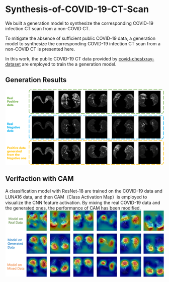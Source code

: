 # Synthesis-of-COVID-19-CT-Scan
We built a generation model to synthesize the corresponding COVID-19 infection CT scan from a non-COVID CT.

To mitigate the absence of sufficient public COVID-19 data, a generation model to synthesize the corresponding COVID-19 infection CT scan from a non-COVID CT is presented here. 

In this work, the public COVID-19 CT data provided by [covid-chestxray-dataset](https://github.com/ieee8023/covid-chestxray-dataset) are employed to train the a generation model.

## Generation Results
![](Images/GenerateCases.png)

## Verifaction with CAM
A classification model with ResNet-18 are trained on the COVID-19 data and LUNA16 data, and then CAM（Class Activation Map）is employed to visualize the CNN feature activation. By mixing the real COVID-19 data and the generated ones, the performance of CAM has been modified.
![](CAMResult.png)
